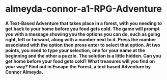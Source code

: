 # almeyda-connor-a1-RPG-Adventure

#### A Text-Based Adventure that takes place in a forest, with you needing to get back to your home before you food gets cold. The game will prompt you with a message showing you the options you can do, such as going right, left or forward, along with a number next to it. Press the number associated with the option then press enter to select that option. At two points, you need to type your selection, one for your name at the beginning and the other a puzzle. The solution is a little hidden. Can you get home before your food gets cold? What treasures will you find on your way? Find out in Escape the Forest, a text based Adventure by Connor Almeyda. 
